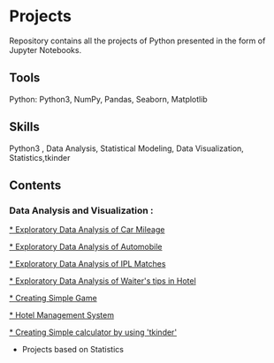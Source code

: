 
# Projects
Repository contains all the projects of Python presented in the form of Jupyter Notebooks.

## Tools

Python: Python3, NumPy, Pandas, Seaborn, Matplotlib

## Skills

Python3 , Data Analysis, Statistical Modeling, Data Visualization, Statistics,tkinder

## Contents

 ### Data Analysis and Visualization :

  [* Exploratory Data Analysis of Car Mileage](https://github.com/PANCHAMIVT/Edubridge-Data-Analytics/blob/main/Projects/EDA%20-%20Car%20Mileage/Car%20Mileage%20-%20EDA.ipynb)
  
  [* Exploratory Data Analysis of Automobile](https://github.com/PANCHAMIVT/Edubridge-Data-Analytics/blob/main/Projects/EDA-Automobile/Automobile.ipynb)
  
  [* Exploratory Data Analysis of IPL Matches](https://github.com/PANCHAMIVT/Edubridge-Data-Analytics/blob/main/Projects/EDA%20-%20IPL%20Matches/IPL%20Mathches%202008-2020.ipynb)
  
  [* Exploratory Data Analysis of Waiter's tips in Hotel](https://github.com/PANCHAMIVT/Edubridge-Data-Analytics/blob/main/Projects/EDA-TIPS/EDA-TIPS.ipynb)
  
  [* Creating Simple Game](https://github.com/PANCHAMIVT/Edubridge-Data-Analytics/blob/main/Projects/GAME/Simple%20Quiz/SIMPLE%20QUIZ.ipynb)
  
  [* Hotel Management System](https://github.com/PANCHAMIVT/Edubridge-Data-Analytics/blob/main/Projects/Hotel%20Management/HOTEL%20MANAGMENT%20SYSTEM.ipynb)
  
  [* Creating Simple calculator by using 'tkinder'](https://github.com/PANCHAMIVT/Edubridge-Data-Analytics/blob/main/Projects/Simple%20Calculator/CALCULATOR.ipynb)                                                     
  
  * Projects based on Statistics

